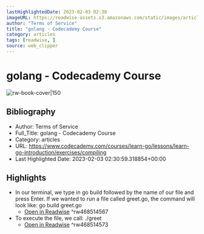 ```yaml
---
lastHighlightedDate: 2023-02-03 02:30
imageURL: https://readwise-assets.s3.amazonaws.com/static/images/article2.74d541386bbf.png
author: "Terms of Service"
title: "golang - Codecademy Course"
category: articles
tags: [readwise, ]
source: web_clipper
---
```

# golang - Codecademy Course

![rw-book-cover|150](https://readwise-assets.s3.amazonaws.com/static/images/article2.74d541386bbf.png)

## Bibliography
- Author: Terms of Service
- Full_Title: golang - Codecademy Course
- Category: articles
- URL: https://www.codecademy.com/courses/learn-go/lessons/learn-go-introduction/exercises/compiling
- Last Highlighted Date: 2023-02-03 02:30:59.318854+00:00

## Highlights
- In our terminal, we type in go build followed by the name of our file and press Enter. If we wanted to run a file called greet.go, the command will look like:
  go build greet.go
    - [Open in Readwise](https://readwise.io/open/468514567)
^rw468514567
- To execute the file, we call:
  ./greet
    - [Open in Readwise](https://readwise.io/open/468514573)
^rw468514573


